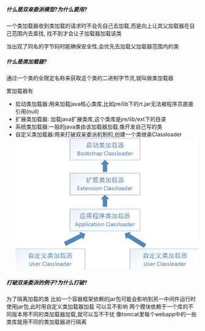 ##### 什么是双亲委派模型?为什么要用?
一个类加载器收到类加载的请求时不会先自己去加载,而是向上让其父加载器在自己范围内去查找,
找不到才会让子加载器加载该类

当出现了同名的字节码时能确保安全性,会优先去加载父加载器范围内的类

##### 什么是类加载器?
通过一个类的全限定名称来获取这个类的二进制字节流,就叫做类加载器

累加载器有
* 启动类加载器:用来加载java核心类库,比如jre/lib下的rt.jar无法被程序员直接引用(null)
* 扩展类加载器: 加载java扩展类库,这个类库是jre/lib/ext下的目录
* 系统类加载器:一般的java类由该加载器加载,像开发自己写的类
* 自定义类加载器:用来打破双亲委派机制的,创建一个类继承Classloader
![](img/Pasted%20image%2020221024020344.png)

##### 打破双亲委派的例子?为什么打破?
为了隔离加载的类
比如一个容器框架依赖的jar包可能会影响到另一中间件运行时使用jar包,此时用自定义类加载器加载
可以互不影响
两个模块依赖于一个库的不同版本用不同的类加载器加载,就可以互不干扰
像tomcat里每个webapp中的一些类库就用不同的类加载器进行隔离


